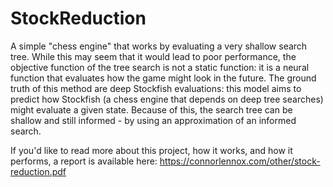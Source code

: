# StockReduction

A simple "chess engine" that works by evaluating a very shallow search tree. While this may seem that it would lead to poor performance, the objective function of the tree search is not a static function: it is a neural function that evaluates how the game might look in the future. The ground truth of this method are deep Stockfish evaluations: this model aims to predict how Stockfish (a chess engine that depends on deep tree searches) might evaluate a given state. Because of this, the search tree can be shallow and still informed - by using an approximation of an informed search.

If you'd like to read more about this project, how it works, and how it performs, a report is available here: https://connorlennox.com/other/stock-reduction.pdf
